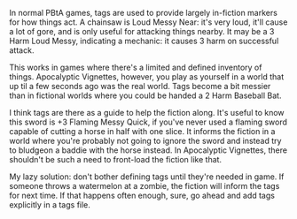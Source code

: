 In normal PBtA games, tags are used to provide largely in-fiction markers for
how things act. A chainsaw is Loud Messy Near: it's very loud, it'll cause a lot
of gore, and is only useful for attacking things nearby. It may be a 3 Harm Loud
Messy, indicating a mechanic: it causes 3 harm on successful attack.

This works in games where there's a limited and defined inventory of things.
Apocalyptic Vignettes, however, you play as yourself in a world that up til a
few seconds ago was the real world. Tags become a bit messier than in fictional
worlds where you could be handed a 2 Harm Baseball Bat. 

I think tags are there as a guide to help the fiction along. It's useful to know
this sword is +3 Flaming Messy Quick, if you've never used a flaming sword
capable of cutting a horse in half with one slice. It informs the fiction in a
world where you're probably not going to ignore the sword and instead try to
bludgeon a baddie with the horse instead. In Apocalyptic Vignettes, there
shouldn't be such a need to front-load the fiction like that.

My lazy solution: don't bother defining tags until they're needed in game. If
someone throws a watermelon at a zombie, the fiction will inform the tags for
next time. If that happens often enough, sure, go ahead and add tags explicitly
in a tags file.
